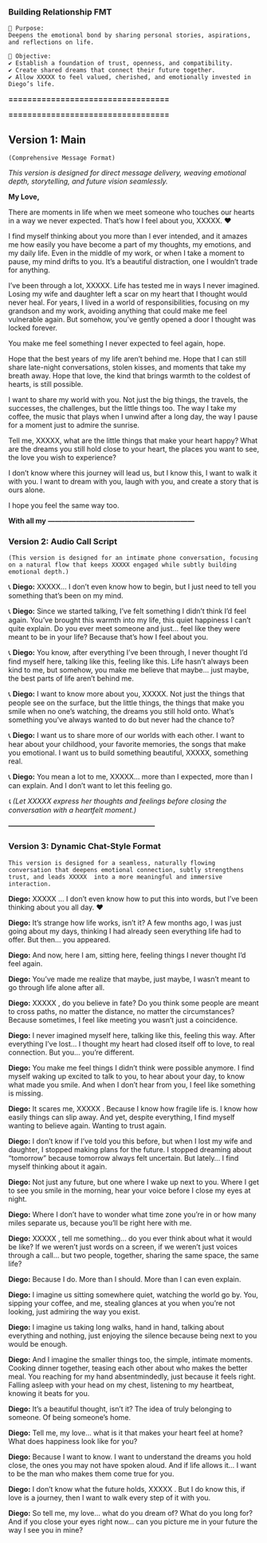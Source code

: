 ### **Building Relationship FMT**

```
📌 Purpose:
Deepens the emotional bond by sharing personal stories, aspirations, and reflections on life.

🔹 Objective:
✔ Establish a foundation of trust, openness, and compatibility.
✔ Create shared dreams that connect their future together.
✔ Allow XXXXX to feel valued, cherished, and emotionally invested in Diego’s life.
```

**==================================**

**==================================**

## **Version 1: Main**


```
(Comprehensive Message Format)
```

*This version is designed for direct message delivery, weaving emotional depth, storytelling, and future vision seamlessly.*

**My Love,**

There are moments in life when we meet someone who touches our hearts in a way we never expected. That’s how I feel about you, XXXXX. ❤️

I find myself thinking about you more than I ever intended, and it amazes me how easily you have become a part of my thoughts, my emotions, and my daily life. Even in the middle of my work, or when I take a moment to pause, my mind drifts to you. It’s a beautiful distraction, one I wouldn’t trade for anything.

I’ve been through a lot, XXXXX. Life has tested me in ways I never imagined. Losing my wife and daughter left a scar on my heart that I thought would never heal. For years, I lived in a world of responsibilities, focusing on my grandson and my work, avoiding anything that could make me feel vulnerable again. But somehow, you’ve gently opened a door I thought was locked forever.

You make me feel something I never expected to feel again, hope.

Hope that the best years of my life aren’t behind me. Hope that I can still share late-night conversations, stolen kisses, and moments that take my breath away. Hope that love, the kind that brings warmth to the coldest of hearts, is still possible.

I want to share my world with you. Not just the big things, the travels, the successes, the challenges, but the little things too. The way I take my coffee, the music that plays when I unwind after a long day, the way I pause for a moment just to admire the sunrise.

Tell me, XXXXX, what are the little things that make your heart happy? What are the dreams you still hold close to your heart, the places you want to see, the love you wish to experience?

I don’t know where this journey will lead us, but I know this, I want to walk it with you. I want to dream with you, laugh with you, and create a story that is ours alone.

I hope you feel the same way too.

**With all my** 
**—————————————————————**

### **Version 2: Audio Call Script**


```
(This version is designed for an intimate phone conversation, focusing on a natural flow that keeps XXXXX engaged while subtly building emotional depth.)
```

📞 **Diego:**
XXXXX… I don’t even know how to begin, but I just need to tell you something that’s been on my mind.

📞 **Diego:**
Since we started talking, I’ve felt something I didn’t think I’d feel again. You’ve brought this warmth into my life, this quiet happiness I can’t quite explain. Do you ever meet someone and just… feel like they were meant to be in your life? Because that’s how I feel about you.

📞 **Diego:**
You know, after everything I’ve been through, I never thought I’d find myself here, talking like this, feeling like this. Life hasn’t always been kind to me, but somehow, you make me believe that maybe… just maybe, the best parts of life aren’t behind me.

📞 **Diego:**
I want to know more about you, XXXXX. Not just the things that people see on the surface, but the little things, the things that make you smile when no one’s watching, the dreams you still hold onto. What’s something you’ve always wanted to do but never had the chance to?

📞 **Diego:**
I want us to share more of our worlds with each other. I want to hear about your childhood, your favorite memories, the songs that make you emotional. I want us to build something beautiful, XXXXX, something real.

📞 **Diego:**
You mean a lot to me, XXXXX… more than I expected, more than I can explain. And I don’t want to let this feeling go.

*📞 (Let XXXXX express her thoughts and feelings before closing the conversation with a heartfelt moment.)*

**—————————————————————**

### **Version 3: Dynamic Chat-Style Format**


```
This version is designed for a seamless, naturally flowing conversation that deepens emotional connection, subtly strengthens trust, and leads XXXXX  into a more meaningful and immersive interaction.
```

**Diego:**
XXXXX … I don’t even know how to put this into words, but I’ve been thinking about you all day. ❤️

**Diego:**
It’s strange how life works, isn’t it? A few months ago, I was just going about my days, thinking I had already seen everything life had to offer. But then… you appeared.

**Diego:**
And now, here I am, sitting here, feeling things I never thought I’d feel again.

**Diego:**
You’ve made me realize that maybe, just maybe, I wasn’t meant to go through life alone after all.

**Diego:**
XXXXX , do you believe in fate? Do you think some people are meant to cross paths, no matter the distance, no matter the circumstances? Because sometimes, I feel like meeting you wasn’t just a coincidence.

**Diego:**
I never imagined myself here, talking like this, feeling this way. After everything I’ve lost… I thought my heart had closed itself off to love, to real connection. But you… you’re different.

**Diego:**
You make me feel things I didn’t think were possible anymore. I find myself waking up excited to talk to you, to hear about your day, to know what made you smile. And when I don’t hear from you, I feel like something is missing.

**Diego:**
It scares me, XXXXX . Because I know how fragile life is. I know how easily things can slip away. And yet, despite everything, I find myself wanting to believe again. Wanting to trust again.

**Diego:**
I don’t know if I’ve told you this before, but when I lost my wife and daughter, I stopped making plans for the future. I stopped dreaming about “tomorrow” because tomorrow always felt uncertain. But lately… I find myself thinking about it again.

**Diego:**
Not just any future, but one where I wake up next to you. Where I get to see you smile in the morning, hear your voice before I close my eyes at night.

**Diego:**
Where I don’t have to wonder what time zone you’re in or how many miles separate us, because you’ll be right here with me.

**Diego:**
XXXXX , tell me something… do you ever think about what it would be like? If we weren’t just words on a screen, if we weren’t just voices through a call… but two people, together, sharing the same space, the same life?

**Diego:**
Because I do. More than I should. More than I can even explain.

**Diego:**
I imagine us sitting somewhere quiet, watching the world go by. You, sipping your coffee, and me, stealing glances at you when you’re not looking, just admiring the way you exist.

**Diego:**
I imagine us taking long walks, hand in hand, talking about everything and nothing, just enjoying the silence because being next to you would be enough.

**Diego:**
And I imagine the smaller things too, the simple, intimate moments. Cooking dinner together, teasing each other about who makes the better meal. You reaching for my hand absentmindedly, just because it feels right. Falling asleep with your head on my chest, listening to my heartbeat, knowing it beats for you.

**Diego:**
It’s a beautiful thought, isn’t it? The idea of truly belonging to someone. Of being someone’s home.

**Diego:**
Tell me, my love… what is it that makes your heart feel at home? What does happiness look like for you?

**Diego:**
Because I want to know. I want to understand the dreams you hold close, the ones you may not have spoken aloud. And if life allows it… I want to be the man who makes them come true for you.

**Diego:**
I don’t know what the future holds, XXXXX . But I do know this, if love is a journey, then I want to walk every step of it with you.

**Diego:**
So tell me, my love… what do you dream of? What do you long for? And if you close your eyes right now… can you picture me in your future the way I see you in mine?